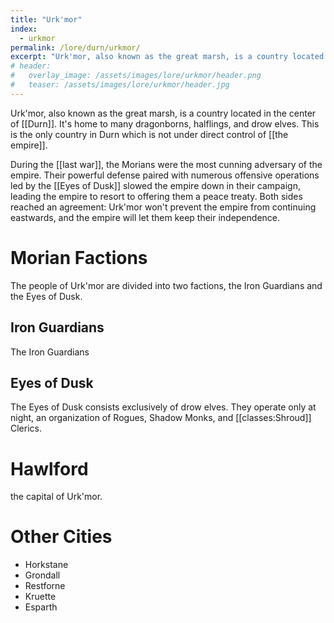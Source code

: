 ```yaml
---
title: "Urk'mor"
index:
  - urkmor
permalink: /lore/durn/urkmor/
excerpt: "Urk'mor, also known as the great marsh, is a country located in the center of Durn. It's home to many dragonborns, halflings, and drow elves."
# header:
#   overlay_image: /assets/images/lore/urkmor/header.png
#   teaser: /assets/images/lore/urkmor/header.jpg
---
```

Urk'mor, also known as the great marsh, is a country located in the center of [[Durn]]. It's home to many dragonborns, halflings, and drow elves. This is the only country in Durn which is not under direct control of [[the empire]].

During the [[last war]], the Morians were the most cunning adversary of the empire. Their powerful defense paired with numerous offensive operations led by the [[Eyes of Dusk]] slowed the empire down in their campaign, leading the empire to resort to offering them a peace treaty. Both sides reached an agreement: Urk'mor won't prevent the empire from continuing eastwards, and the empire will let them keep their independence.

# Morian Factions
The people of Urk'mor are divided into two factions, the Iron Guardians and the Eyes of Dusk.

## Iron Guardians
The Iron Guardians 

## Eyes of Dusk
The Eyes of Dusk consists exclusively of drow elves. They operate only at night, an organization of Rogues, Shadow Monks, and [[classes:Shroud]] Clerics.

# Hawlford
the capital of Urk'mor.

# Other Cities

- Horkstane
- Grondall
- Restforne
- Kruette
- Esparth